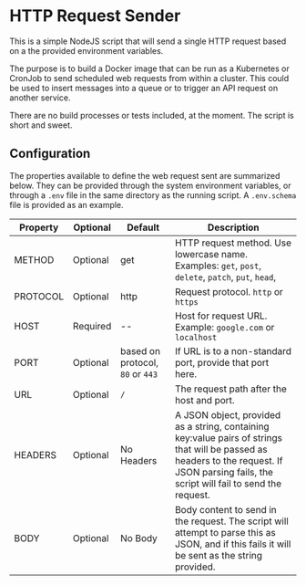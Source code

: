 # HTTP Request Sender

This is a simple NodeJS script that will send a single HTTP request based on a the provided environment variables.

The purpose is to build a Docker image that can be run as a Kubernetes or CronJob to send scheduled web requests from within a cluster. This could be used to insert messages into a queue or to trigger an API request on another service.

There are no build processes or tests included, at the moment. The script is short and sweet.

## Configuration

The properties available to define the web request sent are summarized below. They can be provided through the system environment variables, or through a `.env` file in the same directory as the running script. A `.env.schema` file is provided as an example.

| Property | Optional | Default                          | Description                                                                                                                                                                                |
| -------- | -------- | -------------------------------- | ------------------------------------------------------------------------------------------------------------------------------------------------------------------------------------------ |
| METHOD   | Optional | get                              | HTTP request method. Use lowercase name. Examples: `get`, `post`, `delete`, `patch`, `put`, `head`,                                                                                        |
| PROTOCOL | Optional | http                             | Request protocol. `http` or `https`                                                                                                                                                        |
| HOST     | Required | --                               | Host for request URL. Example: `google.com` or `localhost`                                                                                                                                 |
| PORT     | Optional | based on protocol, `80` or `443` | If URL is to a non-standard port, provide that port here.                                                                                                                                  |
| URL      | Optional | `/`                              | The request path after the host and port.                                                                                                                                                  |
| HEADERS  | Optional | No Headers                       | A JSON object, provided as a string, containing key:value pairs of strings that will be passed as headers to the request. If JSON parsing fails, the script will fail to send the request. |
| BODY     | Optional | No Body                          | Body content to send in the request. The script will attempt to parse this as JSON, and if this fails it will be sent as the string provided.                                              |
